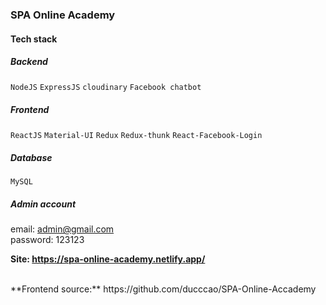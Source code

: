 ### SPA Online Academy

#### Tech stack

##### Backend

`NodeJS`
`ExpressJS`
`cloudinary`
`Facebook chatbot`

##### Frontend

`ReactJS`
`Material-UI`
`Redux`
`Redux-thunk`
`React-Facebook-Login`

##### Database

`MySQL`

##### Admin account <br/>

email: admin@gmail.com <br/>
password: 123123 <br/>

**Site: https://spa-online-academy.netlify.app/**

<br/>
**Frontend source:** https://github.com/ducccao/SPA-Online-Accademy
